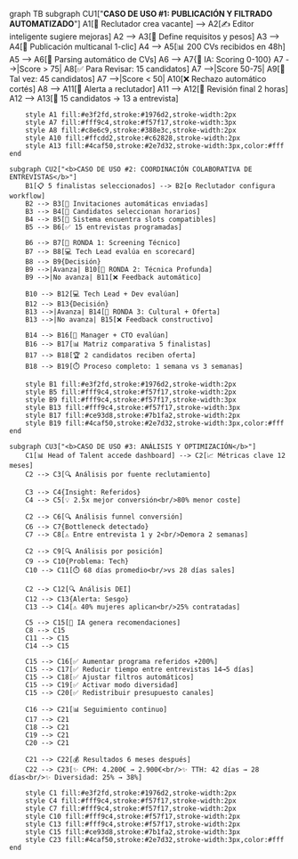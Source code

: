 graph TB
    subgraph CU1["<b>CASO DE USO #1: PUBLICACIÓN Y FILTRADO AUTOMATIZADO</b>"]
        A1[👤 Reclutador crea vacante] --> A2[✍️ Editor inteligente sugiere mejoras]
        A2 --> A3[🎯 Define requisitos y pesos]
        A3 --> A4[📢 Publicación multicanal 1-clic]
        A4 --> A5[📊 200 CVs recibidos en 48h]
        A5 --> A6[🤖 Parsing automático de CVs]
        A6 --> A7{🧠 IA: Scoring 0-100}
        A7 -->|Score > 75| A8[✅ Para Revisar: 15 candidatos]
        A7 -->|Score 50-75| A9[🤔 Tal vez: 45 candidatos]
        A7 -->|Score < 50| A10[❌ Rechazo automático cortés]
        A8 --> A11[🔔 Alerta a reclutador]
        A11 --> A12[👀 Revisión final 2 horas]
        A12 --> A13[🎯 15 candidatos → 13 a entrevista]
        
        style A1 fill:#e3f2fd,stroke:#1976d2,stroke-width:2px
        style A7 fill:#fff9c4,stroke:#f57f17,stroke-width:3px
        style A8 fill:#c8e6c9,stroke:#388e3c,stroke-width:2px
        style A10 fill:#ffcdd2,stroke:#c62828,stroke-width:2px
        style A13 fill:#4caf50,stroke:#2e7d32,stroke-width:3px,color:#fff
    end
    
    subgraph CU2["<b>CASO DE USO #2: COORDINACIÓN COLABORATIVA DE ENTREVISTAS</b>"]
        B1[📋 5 finalistas seleccionados] --> B2[⚙️ Reclutador configura workflow]
        B2 --> B3[📧 Invitaciones automáticas enviadas]
        B3 --> B4[📅 Candidatos seleccionan horarios]
        B4 --> B5[🤖 Sistema encuentra slots compatibles]
        B5 --> B6[✅ 15 entrevistas programadas]
        
        B6 --> B7[👔 RONDA 1: Screening Técnico]
        B7 --> B8[💻 Tech Lead evalúa en scorecard]
        B8 --> B9{Decisión}
        B9 -->|Avanza| B10[👔 RONDA 2: Técnica Profunda]
        B9 -->|No avanza| B11[❌ Feedback automático]
        
        B10 --> B12[💻 Tech Lead + Dev evalúan]
        B12 --> B13{Decisión}
        B13 -->|Avanza| B14[👔 RONDA 3: Cultural + Oferta]
        B13 -->|No avanza| B15[❌ Feedback constructivo]
        
        B14 --> B16[🤝 Manager + CTO evalúan]
        B16 --> B17[📊 Matriz comparativa 5 finalistas]
        B17 --> B18[🏆 2 candidatos reciben oferta]
        B18 --> B19[⏱️ Proceso completo: 1 semana vs 3 semanas]
        
        style B1 fill:#e3f2fd,stroke:#1976d2,stroke-width:2px
        style B5 fill:#fff9c4,stroke:#f57f17,stroke-width:2px
        style B9 fill:#fff9c4,stroke:#f57f17,stroke-width:3px
        style B13 fill:#fff9c4,stroke:#f57f17,stroke-width:3px
        style B17 fill:#ce93d8,stroke:#7b1fa2,stroke-width:2px
        style B19 fill:#4caf50,stroke:#2e7d32,stroke-width:3px,color:#fff
    end
    
    subgraph CU3["<b>CASO DE USO #3: ANÁLISIS Y OPTIMIZACIÓN</b>"]
        C1[📊 Head of Talent accede dashboard] --> C2[📈 Métricas clave 12 meses]
        C2 --> C3[🔍 Análisis por fuente reclutamiento]
        
        C3 --> C4{Insight: Referidos}
        C4 --> C5[💡 2.5x mejor conversión<br/>80% menor coste]
        
        C2 --> C6[🔍 Análisis funnel conversión]
        C6 --> C7{Bottleneck detectado}
        C7 --> C8[⚠️ Entre entrevista 1 y 2<br/>Demora 2 semanas]
        
        C2 --> C9[🔍 Análisis por posición]
        C9 --> C10{Problema: Tech}
        C10 --> C11[⏱️ 68 días promedio<br/>vs 28 días sales]
        
        C2 --> C12[🔍 Análisis DEI]
        C12 --> C13{Alerta: Sesgo}
        C13 --> C14[⚠️ 40% mujeres aplican<br/>25% contratadas]
        
        C5 --> C15[🤖 IA genera recomendaciones]
        C8 --> C15
        C11 --> C15
        C14 --> C15
        
        C15 --> C16[✅ Aumentar programa referidos +200%]
        C15 --> C17[✅ Reducir tiempo entre entrevistas 14→5 días]
        C15 --> C18[✅ Ajustar filtros automáticos]
        C15 --> C19[✅ Activar modo diversidad]
        C15 --> C20[✅ Redistribuir presupuesto canales]
        
        C16 --> C21[📊 Seguimiento continuo]
        C17 --> C21
        C18 --> C21
        C19 --> C21
        C20 --> C21
        
        C21 --> C22[💰 Resultados 6 meses después]
        C22 --> C23[✨ CPH: 4.200€ → 2.900€<br/>✨ TTH: 42 días → 28 días<br/>✨ Diversidad: 25% → 38%]
        
        style C1 fill:#e3f2fd,stroke:#1976d2,stroke-width:2px
        style C4 fill:#fff9c4,stroke:#f57f17,stroke-width:2px
        style C7 fill:#fff9c4,stroke:#f57f17,stroke-width:2px
        style C10 fill:#fff9c4,stroke:#f57f17,stroke-width:2px
        style C13 fill:#fff9c4,stroke:#f57f17,stroke-width:2px
        style C15 fill:#ce93d8,stroke:#7b1fa2,stroke-width:3px
        style C23 fill:#4caf50,stroke:#2e7d32,stroke-width:3px,color:#fff
    end